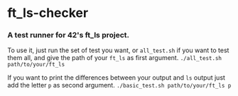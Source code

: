 # ft_ls-checker

### A test runner for 42's ft_ls project.

To use it, just run the set of test you want, or `all_test.sh` if you want to test them all, and give the path of your `ft_ls`
as first argument.
`./all_test.sh path/to/your/ft_ls`

If you want to print the differences between your output and `ls` output just add the letter `p` as second argument.
`./basic_test.sh path/to/your/ft_ls p`
